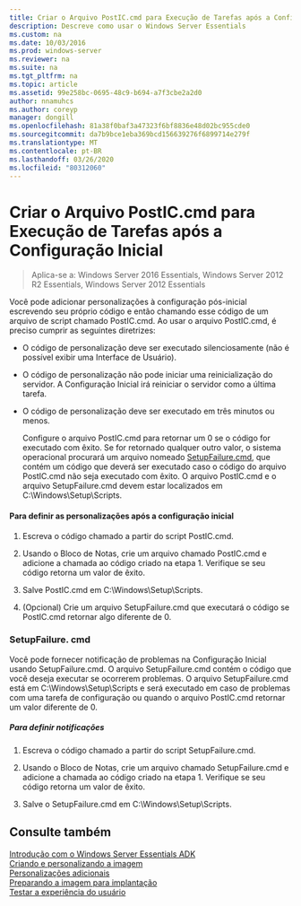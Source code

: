 ```yaml
---
title: Criar o Arquivo PostIC.cmd para Execução de Tarefas após a Configuração Inicial
description: Descreve como usar o Windows Server Essentials
ms.custom: na
ms.date: 10/03/2016
ms.prod: windows-server
ms.reviewer: na
ms.suite: na
ms.tgt_pltfrm: na
ms.topic: article
ms.assetid: 99e258bc-0695-48c9-b694-a7f3cbe2a2d0
author: nnamuhcs
ms.author: coreyp
manager: dongill
ms.openlocfilehash: 81a38f0baf3a47323f6bf8836e48d02bc955cde0
ms.sourcegitcommit: da7b9bce1eba369bcd156639276f6899714e279f
ms.translationtype: MT
ms.contentlocale: pt-BR
ms.lasthandoff: 03/26/2020
ms.locfileid: "80312060"
---
```

# <a name="create-the-posticcmd-file-for-running-post-initial-configuration-tasks"></a>Criar o Arquivo PostIC.cmd para Execução de Tarefas após a Configuração Inicial

>Aplica-se a: Windows Server 2016 Essentials, Windows Server 2012 R2 Essentials, Windows Server 2012 Essentials

Você pode adicionar personalizações à configuração pós-inicial escrevendo seu próprio código e então chamando esse código de um arquivo de script chamado PostIC.cmd. Ao usar o arquivo PostIC.cmd, é preciso cumprir as seguintes diretrizes:  
  
- O código de personalização deve ser executado silenciosamente (não é possível exibir uma Interface de Usuário).  
  
- O código de personalização não pode iniciar uma reinicialização do servidor. A Configuração Inicial irá reiniciar o servidor como a última tarefa.  
  
- O código de personalização deve ser executado em três minutos ou menos.  
  
  Configure o arquivo PostIC.cmd para retornar um 0 se o código for executado com êxito. Se for retornado qualquer outro valor, o sistema operacional procurará um arquivo nomeado [SetupFailure.cmd](Create-the-PostIC.cmd-File-for-Running-Post-Initial-Configuration-Tasks.md#BKMK_SetupFailure), que contém um código que deverá ser executado caso o código do arquivo PostIC.cmd não seja executado com êxito. O arquivo PostIC.cmd e o arquivo SetupFailure.cmd devem estar localizados em C:\Windows\Setup\Scripts.  
  
#### <a name="to-define-post-initial-configuration-customizations"></a>Para definir as personalizações após a configuração inicial  
  
1.  Escreva o código chamado a partir do script PostIC.cmd.  
  
2.  Usando o Bloco de Notas, crie um arquivo chamado PostIC.cmd e adicione a chamada ao código criado na etapa 1. Verifique se seu código retorna um valor de êxito.  
  
3.  Salve PostIC.cmd em C:\Windows\Setup\Scripts.  
  
4.  (Opcional) Crie um arquivo SetupFailure.cmd que executará o código se PostIC.cmd retornar algo diferente de 0.  
  
###  <a name="setupfailurecmd"></a><a name="BKMK_SetupFailure"></a>SetupFailure. cmd  
 Você pode fornecer notificação de problemas na Configuração Inicial usando SetupFailure.cmd. O arquivo SetupFailure.cmd contém o código que você deseja executar se ocorrerem problemas. O arquivo SetupFailure.cmd está em C:\Windows\Setup\Scripts e será executado em caso de problemas com uma tarefa de configuração ou quando o arquivo PostIC.cmd retornar um valor diferente de 0.  
  
##### <a name="to-define-notifications"></a>Para definir notificações  
  
1.  Escreva o código chamado a partir do script SetupFailure.cmd.  
  
2.  Usando o Bloco de Notas, crie um arquivo chamado SetupFailure.cmd e adicione a chamada ao código criado na etapa 1. Verifique se seu código retorna um valor de êxito.  
  
3.  Salve o SetupFailure.cmd em C:\Windows\Setup\Scripts.  
  
## <a name="see-also"></a>Consulte também  
 [Introdução com o Windows Server Essentials ADK](Getting-Started-with-the-Windows-Server-Essentials-ADK.md)   
 [Criando e personalizando a imagem](Creating-and-Customizing-the-Image.md)   
 [Personalizações adicionais](Additional-Customizations.md)   
 [Preparando a imagem para implantação](Preparing-the-Image-for-Deployment.md)   
 [Testar a experiência do usuário](Testing-the-Customer-Experience.md)